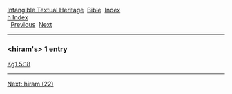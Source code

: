 [Intangible Textual Heritage](../../index)  [Bible](../index) 
[Index](index)   
[h Index](_h_)  
  [Previous](c05487)  [Next](c05489) 

------------------------------------------------------------------------

### &lt;hiram's&gt; 1 entry

[Kg1 5:18](../kjv/kg1005.htm#018)  

------------------------------------------------------------------------

[Next: hiram (22)](c05489)
